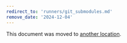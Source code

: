 ```yaml
---
redirect_to: 'runners/git_submodules.md'
remove_date: '2024-12-04'
---
```


This document was moved to [another location](runners/git_submodules.md).

<!-- This redirect file can be deleted after <2024-12-04>. -->
<!-- Redirects that point to other docs in the same project expire in three months. -->
<!-- Redirects that point to docs in a different project or site (for example, link is not relative and starts with `https:`) expire in one year. -->
<!-- Before deletion, see: https://docs.gitlab.com/ee/development/documentation/redirects.html -->
